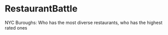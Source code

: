 # RestaurantBattle
NYC Buroughs:  Who has the most diverse restaurants, who has the highest rated ones
